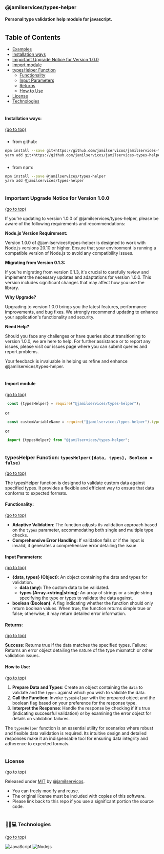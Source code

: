 ### <span id="jamilservices-types-helper">@jamilservices/types-helper</span>  
#### Personal type validation help module for javascript.
#
## Table of Contents
- [Examples](https://github.com/jamilservicos/jamilservices-types-helper/tree/main/examples/)
- [Installation ways](#installation-ways)
- [Important Upgrade Notice for Version 1.0.0](#upgrade-notice)
- [Import module](#import-module)
- [typesHelper Function](#typeshelper-function)
    - [Functionality](#functionality)
    - [Input Parameters](#input-parameters)
    - [Returns](#returns)
    - [How to Use](#how-to-use)
- [License](#license)
- [Technologies](#technologies)
#
#### <span id="installation-ways">Installation ways:</span>
[(go to top)](#jamilservices-types-helper)   

###
- from github:
~~~bash
npm install --save git+https://github.com/jamilservicos/jamilservices-types-helper.git
yarn add git+https://github.com/jamilservicos/jamilservices-types-helper.git
~~~
###
- from npm:
~~~bash
npm install --save @jamilservices/types-helper
yarn add @jamilservices/types-helper
~~~    
#
### <span id="upgrade-notice">Important Upgrade Notice for Version 1.0.0</span>
[(go to top)](#jamilservices-types-helper)   

If you're updating to version 1.0.0 of @jamilservices/types-helper, please be aware of the following requirements and recommendations:

**Node.js Version Requirement:**   

Version 1.0.0 of @jamilservices/types-helper is designed to work with Node.js versions 20.10 or higher. Ensure that your environment is running a compatible version of Node.js to avoid any compatibility issues.   

**Migrating from Version 0.1.3:**   

If you're migrating from version 0.1.3, it's crucial to carefully review and implement the necessary updates and adaptations for version 1.0.0. This version includes significant changes that may affect how you use the library.   

**Why Upgrade?**   

Upgrading to version 1.0.0 brings you the latest features, performance improvements, and bug fixes. We strongly recommend updating to enhance your application's functionality and security.   

**Need Help?**   

Should you face any challenges or have queries about transitioning to version 1.0.0, we are here to help. For further assistance or to report any issues, please visit our issues page where you can submit queries and report problems.   

Your feedback is invaluable in helping us refine and enhance @jamilservices/types-helper.

#
#### <span id="import-module">Import module</span>
[(go to top)](#jamilservices-types-helper)   

~~~javascript
 const {typesHelper} = require("@jamilservices/types-helper");
~~~   

 or    

~~~javascript
 const customVariableName = require("@jamilservices/types-helper").typesHelper;
~~~   

 or    

~~~javascript
 import {typesHelper} from "@jamilservices/types-helper";
~~~   

#
### <span id="typeshelper-function">typesHelper Function: `typesHelper({data, types}, Boolean = false)`</span>
[(go to top)](#jamilservices-types-helper)   

The typesHelper function is designed to validate custom data against specified types. It provides a flexible and efficient way to ensure that data conforms to expected formats.

#### <span id="functionality">Functionality:</span>
[(go to top)](#jamilservices-types-helper)   

- **Adaptive Validation**: The function adjusts its validation approach based on the `types` parameter, accommodating both single and multiple type checks.
- **Comprehensive Error Handling**: If validation fails or if the input is invalid, it generates a comprehensive error detailing the issue.

#### <span id="input-parameters">Input Parameters:</span>
[(go to top)](#jamilservices-types-helper)   

- **{data, types} (Object)**: An object containing the data and types for validation.
  - **data (any)**: The custom data to be validated.
  - **types (Array.<string|string)**: An array of strings or a single string specifying the type or types to validate the data against.
- **boolean (Boolean)**: A flag indicating whether the function should only return boolean values. When true, the function returns simple true or false; otherwise, it may return detailed error information.

#### <span id="returns">Returns:</span>
[(go to top)](#jamilservices-types-helper)   

**Success**: Returns true if the data matches the specified types.
Failure: Returns an error object detailing the nature of the type mismatch or other validation issues.

#### <span id="how-to-use">How to Use:</span>
[(go to top)](#jamilservices-types-helper)   

1. **Prepare Data and Types**: Create an object containing the `data` to validate and the `types` against which you wish to validate the data.
2. **Call the Function**: Invoke `typesHelper` with the prepared object and the boolean flag based on your preference for the response type.
3. **Interpret the Response**: Handle the response by checking if it's true (indicating successful validation) or by examining the error object for details on validation failures.
   
The `typesHelper` function is an essential utility for scenarios where robust and flexible data validation is required. Its intuitive design and detailed responses make it an indispensable tool for ensuring data integrity and adherence to expected formats.

#
### <span id="license">License</span>   
[(go to top)](#jamilservices-types-helper)   

Released under [MIT](/LICENSE) by [@jamilservicos](https://github.com/jamilservicos).  
* You can freely modify and reuse.
* The original license must be included with copies of this software.
* Please link back to this repo if you use a significant portion the source code.

#
### <span id="technologies">👩‍💻💻 Technologies</span>
[(go to top)](#jamilservices-types-helper)   

![JavaScript](https://img.shields.io/badge/-JavaScript-F7DF1E?style=for-the-badge&logo=javascript&logoColor=black)
![Nodejs](https://img.shields.io/badge/-Nodejs-339933?style=for-the-badge&logo=node-dot-js&logoColor=white)
#
